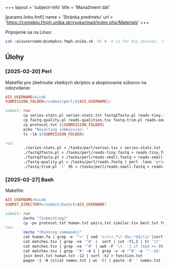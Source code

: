 +++
layout = 'subject-info'
title = 'Manažment dát'

[params.links.fmfi]
name = 'Stránka predmetu'
url = 'https://compbio.fmph.uniba.sk/vyuka/mad/index.php/Materials'
+++

Pripojenie sa na Linux:

```bash
ssh <aisusername>@compbio.fmph.uniba.sk -XC # -X is for X11 session, -C is for compression
```

## Úlohy

### [2025-02-20] Perl

Makefile pre zbehnutie všetkých skriptov a skopírovanie súborov na odozvdanie:
```makefile
AIS_USERNAME=kica6
SUBMISSION_FOLDER=/submit/perl/${AIS_USERNAME}/

submit: run
        cp series-stats.pl series-stats.txt fastq2fasta.pl reads-tiny.fasta reads-small.fasta ${SUBMISSION_FOLDER}
        cp fastq-quality.pl reads-qualities.tsv fastq-trim.pl reads-small-trim.fastq reads-trim-qualities.tsv ${SUBMISSION_FOLDER}
        cp protocol.txt ${SUBMISSION_FOLDER}
        echo "Resulting submission: "
        ls -lA ${SUBMISSION_FOLDER}

run:
        ./series-stats.pl < /tasks/perl/series.tsv > series-stats.txt
        ./fastq2fasta.pl < /tasks/perl/reads-tiny.fastq > reads-tiny.fasta
        ./fastq2fasta.pl < /tasks/perl/reads-small.fastq > reads-small.fasta
        ./fastq-quality.pl < /tasks/perl/reads.fastq | perl -lane 'print if $F[0] % 10 == 0' > reads-qualities.tsv
        ./fastq-trim.pl '(' 95 < /tasks/perl/reads-small.fastq > reads-small-trim.fastq # quality ASCII >= 40
```

### [2025-02-27] Bash
Makefile:
```makefile
AIS_USERNAME=kica6
SUBMIT_DIRECTORY=/submit/bash/$(AIS_USERNAME)

submit: run
        @echo "[Submitting]"
        cp -pv protocol.txt human.txt pairs.txt similar.tsv best.txt function.txt passwords.csv $(SUBMIT_DIRECTORY)
run:
        @echo "[Running commands]"
        cat human.fa | grep -e '^>' | sed 's/>\(.*\) OS=.*$$/\1/'|sort > human.txt
        cat matches.tsv | grep -ve '^#' |  sort | cut -f1,2 | tr '\t' ' ' | uniq  > pairs.txt
        cat matches.tsv | grep -ve '^#' | awk -F '\t' '{ if ($$3 >= 90) print }' > similar.tsv
        cat matches.tsv | grep '^#' -A 1 | grep -v -e '^#' -e '^--$$' | cut -f1,2 | sort -k2 >  best.txt
        join best.txt human.txt -12 | sort -k2 > function.txt
        pwgen -1 -N $$(cat names.txt | wc -l) | paste -d' ' names.txt - | sed -e 's/\(.\+\) \([^ ]\+\) \(.\+\)@uniba\.sk \(.\+\)$$/\3,\2,\1,\4/' > passwords.csv
```
